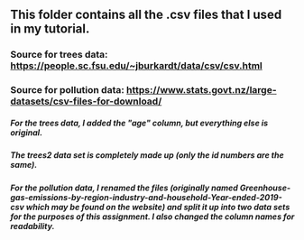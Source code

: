 ## This folder contains all the .csv files that I used in my tutorial.

### __Source for trees data__: https://people.sc.fsu.edu/~jburkardt/data/csv/csv.html

### __Source for pollution data__: https://www.stats.govt.nz/large-datasets/csv-files-for-download/

##### For the trees data, I added the "age" column, but everything else is original.

##### The trees2 data set is completely made up (only the id numbers are the same).

##### For the pollution data, I renamed the files (originally named Greenhouse-gas-emissions-by-region-industry-and-household-Year-ended-2019-csv which may be found on the website) and split it up into two data sets for the purposes of this assignment. I also changed the column names for readability.
